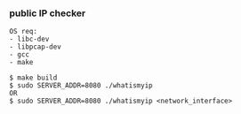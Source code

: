 ### public IP checker

```
OS req:
- libc-dev 
- libpcap-dev
- gcc
- make
```

```
$ make build
$ sudo SERVER_ADDR=8080 ./whatismyip
OR
$ sudo SERVER_ADDR=8080 ./whatismyip <network_interface>
```